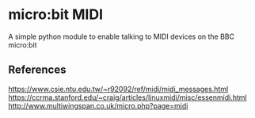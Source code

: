# micro:bit MIDI
A simple python module to enable talking to MIDI devices on the BBC micro:bit

## References
https://www.csie.ntu.edu.tw/~r92092/ref/midi/midi_messages.html
https://ccrma.stanford.edu/~craig/articles/linuxmidi/misc/essenmidi.html
http://www.multiwingspan.co.uk/micro.php?page=midi